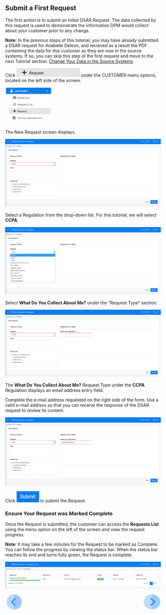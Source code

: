 ## Submit a First Request

The first action is to submit an initial DSAR Request. The data collected by this request is used to demonstrate the information DPM would collect about your customer prior to any change. 

**Note:** In the previous steps of this tutorial, you may have already submitted a DSAR request for Anabelle Deleon, and recieved as a result the PDF containing the data for this customer as they are now in the source systems. If so, you can skip this step of the first request and move to the next Tutorial section: [Change Your Data in the Source Systems](03_06_Auto_Sync_Change_Your_Data.md) 

Click ![image](../images/Customer_Request.png) under the CUSTOMER menu options, located on the left side of the screen. 

<img src="../images/Customer_Request_LeftPanel.png" width="30%" height="30%">

The New Request screen displays.

![image](../images/03_1_Auto_Sync_First_Request.png)

Select a Regulation from the drop-down list. For this tutorial, we will select **CCPA**.

![image](../images/03_2_Auto_Sync_First_Request.png)  

Select **What Do You Collect About Me?** under the "Request Type" section.

![image](../images/03_3_Auto_Sync_First_Request.png)

The **What Do You Collect About Me?** Request Type under the **CCPA** Regulation displays an email address entry field. 

Complete the e-mail address requested on the right side of the form. Use a valid e-mail address so that you can receive the response of the DSAR request to review its content. 

![image](../images/03_4_Auto_Sync_First_Request.png)     

Click ![image](../images/06_ICON_Submit.png) to submit the Request.

### Ensure Your Request was Marked Complete

Once the Request is submitted, the customer can access the **Requests List** using the menu option on the left of the screen and view the request progress.

**Note**: It may take a few minutes for the Request to be marked as Complete. You can follow the progress by viewing the status bar. When the status bar reaches its end and turns fully green, the Request is complete.

![image](../images/03_4_03_Auto_Sync_First_Request.png) 



[![Previous](../images/Previous.png)]( 03_03_Auto_Sync_Login.md)[<img align="right" width="60" height="54" src="../images/Next.png">]( 03_05_Auto_Sync_View_Your_Data.md)
